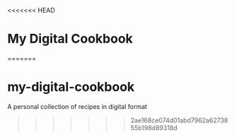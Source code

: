 <<<<<<< HEAD
# My Digital Cookbook
=======
# my-digital-cookbook
A personal collection of recipes in digital format
>>>>>>> 2ae168ce074d01abd7962a6273855b198d89318d
